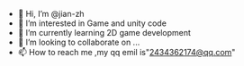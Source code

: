- 👋 Hi, I’m @jian-zh
- 👀 I’m interested in Game and unity code
- 🌱 I’m currently learning  2D game development
- 💞️ I’m looking to collaborate on ...
- 📫 How to reach me ,my qq emil is"2434362174@qq.com"

<!---
jian-zh/jian-zh is a ✨ special ✨ repository because its `README.md` (this file) appears on your GitHub profile.
You can click the Preview link to take a look at your changes.
--->
